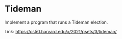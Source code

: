 # Tideman

Implement a program that runs a Tideman election.

Link: https://cs50.harvard.edu/x/2021/psets/3/tideman/
